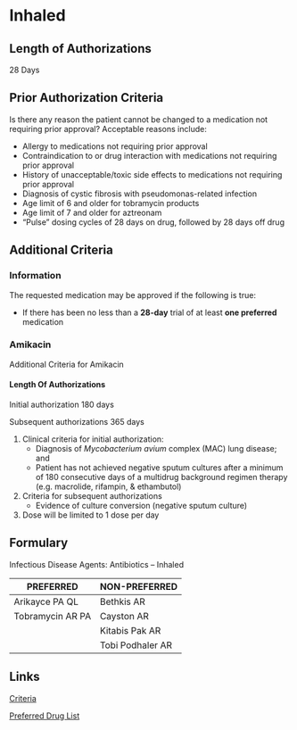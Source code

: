# Inhaled

## Length of Authorizations

28 Days

## Prior Authorization Criteria

Is there any reason the patient cannot be changed to a medication not requiring prior approval? Acceptable reasons include:

-   Allergy to medications not requiring prior approval
-   Contraindication to or drug interaction with medications not requiring prior approval
-   History of unacceptable/toxic side effects to medications not requiring prior approval
-   Diagnosis of cystic fibrosis with pseudomonas-related infection
-   Age limit of 6 and older for tobramycin products
-   Age limit of 7 and older for aztreonam
-   “Pulse” dosing cycles of 28 days on drug, followed by 28 days off drug

## Additional Criteria

### Information

The requested medication may be approved if the following is true:

-   If there has been no less than a **28-day** trial of at least **one preferred** medication

### Amikacin

Additional Criteria for Amikacin

#### Length Of Authorizations

Initial authorization 180 days

Subsequent authorizations 365 days

1.  Clinical criteria for initial authorization:
    -   Diagnosis of *Mycobacterium avium* complex (MAC) lung disease; and
    -   Patient has not achieved negative sputum cultures after a minimum of 180 consecutive days of a multidrug background regimen therapy (e.g. macrolide, rifampin, & ethambutol)
2.  Criteria for subsequent authorizations
    -   Evidence of culture conversion (negative sputum culture)
3.  Dose will be limited to 1 dose per day

## Formulary

Infectious Disease Agents: Antibiotics – Inhaled

| PREFERRED        | NON-PREFERRED    |
|------------------|------------------|
| Arikayce PA QL   | Bethkis AR       |
| Tobramycin AR PA | Cayston AR       |
|                  | Kitabis Pak AR   |
|                  | Tobi Podhaler AR |

## Links

[Criteria](https://pharmacy.medicaid.ohio.gov/sites/default/files/20220415_UPDL_Criteria_FINAL_.pdf#page=74)

[Preferred Drug List](https://pharmacy.medicaid.ohio.gov/sites/default/files/20220701_UPDL_FINAL.pdf#page=25)
